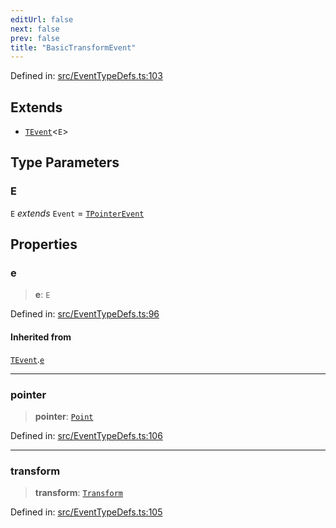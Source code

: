 ```yaml
---
editUrl: false
next: false
prev: false
title: "BasicTransformEvent"
---
```


Defined in: [src/EventTypeDefs.ts:103](https://github.com/fabricjs/fabric.js/blob/b4f67b1cfd353d0e2763b168e07bce6b67895452/src/EventTypeDefs.ts#L103)

## Extends

- [`TEvent`](/api/interfaces/tevent/)\<`E`\>

## Type Parameters

### E

`E` *extends* `Event` = [`TPointerEvent`](/api/type-aliases/tpointerevent/)

## Properties

### e

> **e**: `E`

Defined in: [src/EventTypeDefs.ts:96](https://github.com/fabricjs/fabric.js/blob/b4f67b1cfd353d0e2763b168e07bce6b67895452/src/EventTypeDefs.ts#L96)

#### Inherited from

[`TEvent`](/api/interfaces/tevent/).[`e`](/api/interfaces/tevent/#e-1)

***

### pointer

> **pointer**: [`Point`](/api/classes/point/)

Defined in: [src/EventTypeDefs.ts:106](https://github.com/fabricjs/fabric.js/blob/b4f67b1cfd353d0e2763b168e07bce6b67895452/src/EventTypeDefs.ts#L106)

***

### transform

> **transform**: [`Transform`](/api/type-aliases/transform/)

Defined in: [src/EventTypeDefs.ts:105](https://github.com/fabricjs/fabric.js/blob/b4f67b1cfd353d0e2763b168e07bce6b67895452/src/EventTypeDefs.ts#L105)
